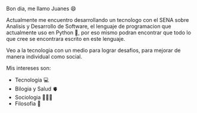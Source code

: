 Bon dia, me llamo Juanes 😄

Actualmente me encuentro desarrollando un tecnologo con el SENA sobre Analisis y Desarrollo de Software, el lenguaje de programacion que actualmente uso en Python 🐍, por eso mismo podran encontrar que todo lo que cree se encontrara escrito en este lenguaje. 

Veo a la tecnologia con un medio para lograr desafios, para mejorar de manera individual como social.

Mis intereses son:

- Tecnologia 💻
- Bilogia y Salud 🫀
- Sociologia 🧑‍🤝‍🧑
- Filosofia 📖
